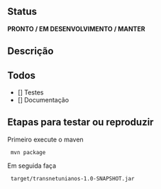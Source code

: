 ## Status
**PRONTO / EM DESENVOLVIMENTO / MANTER**

## Descrição


## Todos
- [] Testes
- [] Documentação

## Etapas para testar ou reproduzir


Primeiro execute o maven 
 
```
 mvn package
```
Em seguida faça

```
 target/transnetunianos-1.0-SNAPSHOT.jar
```
